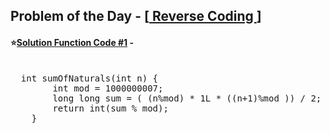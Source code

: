 ## Problem of the Day - [<a href="https://practice.geeksforgeeks.org/problems/reverse-coding2452/1"> Reverse Coding </a>]


#### ⭐<ins>Solution Function Code #1</ins> -
<pre>

  int sumOfNaturals(int n) {
        int mod = 1000000007;
        long long sum = ( (n%mod) * 1L * ((n+1)%mod )) / 2;
        return int(sum % mod);
    }
</pre>

